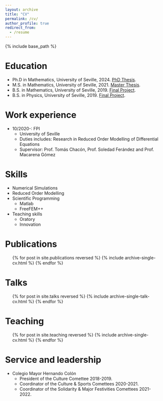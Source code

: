 ```yaml
---
layout: archive
title: "CV"
permalink: /cv/
author_profile: true
redirect_from:
  - /resume
---
```


{% include base_path %}

Education
======
* Ph.D in Mathematics, University of Seville, 2024. <a href="https:///abanderam.github.io/filesTesis_ABM.pdf">PhD Thesis</a>.
* M.S. in Mathematics, University of Seville, 2021. <a href="https:///abanderam.github.io/files/TFM_ABM.pdf">Master Thesis</a>.
* B.S. in Mathematics, University of Seville, 2019. <a href="https:///abanderam.github.io/files/TFG_ABM.pdf">Final Project</a>.
* B.S. in Physics, University of Seville, 2019. <a href="https:///abanderam.github.io/files/TFG_ABM.pdf">Final Project</a>.

Work experience
======
* 10/2020-: FPI 
  * University of Seville
  * Duties includes: Research in Reduced Order Modelling of Differential Equations
  * Supervisor: Prof. Tomás Chacón, Prof. Soledad Ferández and Prof. Macarena Gómez

Skills
======
* Numerical Simulations
* Reduced Order Modelling
* Scientific Programming
  * Matlab
  * FreeFEM++  
* Teaching skills
  * Oratory
  * Innovation

Publications
======
  <ul>{% for post in site.publications reversed %}
    {% include archive-single-cv.html %}
  {% endfor %}</ul>
  
Talks
======
  <ul>{% for post in site.talks reversed %}
    {% include archive-single-talk-cv.html  %}
  {% endfor %}</ul>
  
Teaching
======
  <ul>{% for post in site.teaching reversed %}
    {% include archive-single-cv.html %}
  {% endfor %}</ul>
  
Service and leadership
======
* Colegio Mayor Hernando Colón
  * President of the Culture Comettee 2018-2019.
  * Coordinator of the Culture & Sports Comettees 2020-2021.
  * Coordinator of the Solidarity & Major Festivities Comettees 2021-2022.
